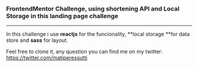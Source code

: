 ### FrontendMentor Challenge, using shortening API and Local Storage in this landing page challenge

------------



In this challenge i use **reactjs** for the funcionality, **local storage **for data store and **sass** for layout.



Feel free to clone it, any question you can find me on my twitter: https://twitter.com/matiperessutti 

